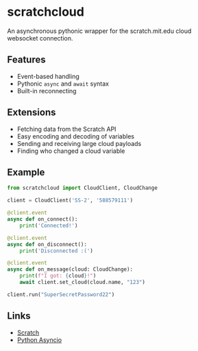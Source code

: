 # scratchcloud
An asynchronous pythonic wrapper for the scratch.mit.edu cloud websocket connection.

## Features
 * Event-based handling
 * Pythonic `async` and `await` syntax
 * Built-in reconnecting

## Extensions
 * Fetching data from the Scratch API
 * Easy encoding and decoding of variables
 * Sending and receiving large cloud payloads
 * Finding who changed a cloud variable

## Example
```python
from scratchcloud import CloudClient, CloudChange

client = CloudClient('SS-2', '588579111')

@client.event
async def on_connect():
    print('Connected!')

@client.event
async def on_disconnect():
    print('Disconnected :(')

@client.event
async def on_message(cloud: CloudChange):
    print(f"I got: {cloud}!")
    await client.set_cloud(cloud.name, "123")

client.run("SuperSecretPassword22")
```

## Links
 * [Scratch](https://scratch.mit.edu)
 * [Python Asyncio](https://docs.python.org/3/library/asyncio.html)